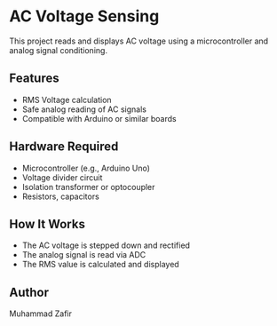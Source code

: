 # AC Voltage Sensing

This project reads and displays AC voltage using a microcontroller and analog signal conditioning.

## Features
- RMS Voltage calculation
- Safe analog reading of AC signals
- Compatible with Arduino or similar boards

## Hardware Required
- Microcontroller (e.g., Arduino Uno)
- Voltage divider circuit
- Isolation transformer or optocoupler
- Resistors, capacitors

## How It Works
- The AC voltage is stepped down and rectified
- The analog signal is read via ADC
- The RMS value is calculated and displayed

## Author
Muhammad Zafir
